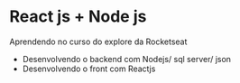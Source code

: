 # React js + Node js

Aprendendo no curso do explore da Rocketseat



- Desenvolvendo o backend com Nodejs/ sql server/ json
- Desenvolvendo o front com Reactjs 